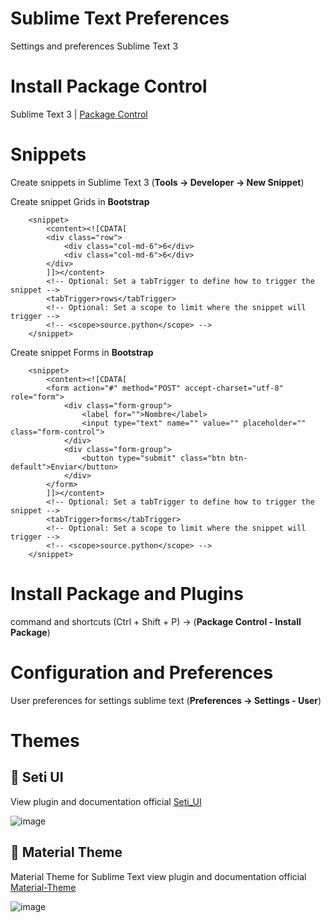 # Sublime Text Preferences
Settings and preferences Sublime Text 3

# Install Package Control

Sublime Text 3 | [Package Control](https://packagecontrol.io/installation#st3)

# Snippets
Create snippets in Sublime Text 3 (**Tools -> Developer -> New Snippet**)

Create snippet  Grids in **Bootstrap**

```
	<snippet>
		<content><![CDATA[
		<div class="row">
			<div class="col-md-6">6</div>
			<div class="col-md-6">6</div>
		</div>
		]]></content>
		<!-- Optional: Set a tabTrigger to define how to trigger the snippet -->
		<tabTrigger>rows</tabTrigger>
		<!-- Optional: Set a scope to limit where the snippet will trigger -->
		<!-- <scope>source.python</scope> -->
	</snippet>
```

Create snippet Forms in **Bootstrap**
```
	<snippet>
		<content><![CDATA[
		<form action="#" method="POST" accept-charset="utf-8" role="form">
			<div class="form-group">
				<label for="">Nombre</label>
				<input type="text" name="" value="" placeholder="" class="form-control">
			</div>
			<div class="form-group">
				<button type="submit" class="btn btn-default">Enviar</button>
			</div>
		</form>
		]]></content>
		<!-- Optional: Set a tabTrigger to define how to trigger the snippet -->
		<tabTrigger>forms</tabTrigger>
		<!-- Optional: Set a scope to limit where the snippet will trigger -->
		<!-- <scope>source.python</scope> -->
	</snippet>
```

# Install Package and Plugins
command and shortcuts (Ctrl + Shift + P) -> (**Package Control - Install Package**)

# Configuration and Preferences
User preferences for settings sublime text (**Preferences -> Settings - User**)

# Themes
## :open_file_folder: Seti UI
View plugin and documentation official [Seti_UI](https://packagecontrol.io/packages/Seti_UI)

![image](https://github.com/jorgefrac/Sublime-Text-Preferences/blob/master/1.png)


## :open_file_folder: Material Theme
Material Theme for Sublime Text view plugin and documentation official [Material-Theme](https://github.com/equinusocio/material-theme)

![image](https://github.com/jorgefrac/Sublime-Text-Preferences/blob/master/2.gif)